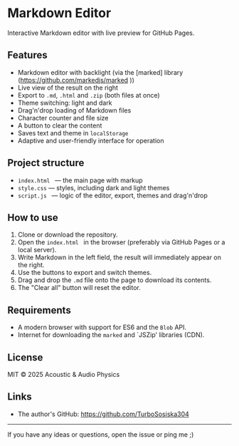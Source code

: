 # Markdown Editor

Interactive Markdown editor with live preview for GitHub Pages.

## Features

- Markdown editor with backlight (via the [marked] library (https://github.com/markedjs/marked ))
- Live view of the result on the right
- Export to `.md`, `.html` and `.zip` (both files at once)
- Theme switching: light and dark
- Drag'n'drop loading of Markdown files
- Character counter and file size
- A button to clear the content
- Saves text and theme in `localStorage`
- Adaptive and user-friendly interface for operation

## Project structure

- `index.html ` — the main page with markup
- `style.css` — styles, including dark and light themes
- `script.js ` — logic of the editor, export, themes and drag'n'drop

## How to use

1. Clone or download the repository.
2. Open the `index.html ` in the browser (preferably via GitHub Pages or a local server).
3. Write Markdown in the left field, the result will immediately appear on the right.
4. Use the buttons to export and switch themes.
5. Drag and drop the `.md` file onto the page to download its contents.
6. The "Clear all" button will reset the editor.

## Requirements

- A modern browser with support for ES6 and the `Blob` API.
- Internet for downloading the `marked` and `JSZip' libraries (CDN).

## License

MIT © 2025 Acoustic & Audio Physics

## Links

- The author's GitHub: [https://github.com/TurboSosiska304 ](https://github.com/TurboSosiska304 )

---

If you have any ideas or questions, open the issue or ping me ;)